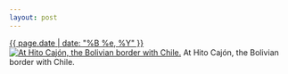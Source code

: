 ```yaml
---
layout: post
---
```


<p>
  <time><a href="/132">{{ page.date | date: "%B %e, %Y" }}</a></time>
  <a href="/132"><img src="{{ site.assets_url }}/132-320.jpg" srcset="{{ site.assets_url }}/132-640.jpg 640w, {{ site.assets_url }}/132-480.jpg 480w, {{ site.assets_url }}/132-320.jpg 320w, {{ site.assets_url }}/132-160.jpg 160w" sizes="(min-width: 700px) 50vw, calc(100vw - 2rem)" alt="At Hito Cajón, the Bolivian border with Chile." /></a>
  <span>At Hito Cajón, the Bolivian border with Chile.</span>
</p>
